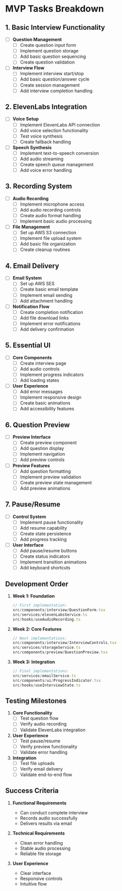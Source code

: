 # MVP Tasks Breakdown

## 1. Basic Interview Functionality
- [ ] **Question Management**
  - [ ] Create question input form
  - [ ] Implement question storage
  - [ ] Add basic question sequencing
  - [ ] Create question validation

- [ ] **Interview Flow**
  - [ ] Implement interview start/stop
  - [ ] Add basic question/answer cycle
  - [ ] Create session management
  - [ ] Add interview completion handling

## 2. ElevenLabs Integration
- [ ] **Voice Setup**
  - [ ] Implement ElevenLabs API connection
  - [ ] Add voice selection functionality
  - [ ] Test voice synthesis
  - [ ] Create fallback handling

- [ ] **Speech Synthesis**
  - [ ] Implement text-to-speech conversion
  - [ ] Add audio streaming
  - [ ] Create speech queue management
  - [ ] Add voice error handling

## 3. Recording System
- [ ] **Audio Recording**
  - [ ] Implement microphone access
  - [ ] Add audio recording controls
  - [ ] Create audio format handling
  - [ ] Implement basic audio processing

- [ ] **File Management**
  - [ ] Set up AWS S3 connection
  - [ ] Implement file upload system
  - [ ] Add basic file organization
  - [ ] Create cleanup routines

## 4. Email Delivery
- [ ] **Email System**
  - [ ] Set up AWS SES
  - [ ] Create basic email template
  - [ ] Implement email sending
  - [ ] Add attachment handling

- [ ] **Notification Flow**
  - [ ] Create completion notification
  - [ ] Add file download links
  - [ ] Implement error notifications
  - [ ] Add delivery confirmation

## 5. Essential UI
- [ ] **Core Components**
  - [ ] Create interview page
  - [ ] Add audio controls
  - [ ] Implement progress indicators
  - [ ] Add loading states

- [ ] **User Experience**
  - [ ] Add error messages
  - [ ] Implement responsive design
  - [ ] Create basic animations
  - [ ] Add accessibility features

## 6. Question Preview
- [ ] **Preview Interface**
  - [ ] Create preview component
  - [ ] Add question display
  - [ ] Implement navigation
  - [ ] Add preview controls

- [ ] **Preview Features**
  - [ ] Add question formatting
  - [ ] Implement preview validation
  - [ ] Create preview state management
  - [ ] Add preview animations

## 7. Pause/Resume
- [ ] **Control System**
  - [ ] Implement pause functionality
  - [ ] Add resume capability
  - [ ] Create state persistence
  - [ ] Add progress tracking

- [ ] **User Interface**
  - [ ] Add pause/resume buttons
  - [ ] Create status indicators
  - [ ] Implement transition animations
  - [ ] Add keyboard shortcuts

## Development Order

1. **Week 1: Foundation**
   ```typescript
   // First implementation:
   src/components/interview/QuestionForm.tsx
   src/services/elevenLabsService.ts
   src/hooks/useAudioRecording.ts
   ```

2. **Week 2: Core Features**
   ```typescript
   // Next implementations:
   src/components/interview/InterviewControls.tsx
   src/services/storageService.ts
   src/components/preview/QuestionPreview.tsx
   ```

3. **Week 3: Integration**
   ```typescript
   // Final implementations:
   src/services/emailService.ts
   src/components/ui/ProgressIndicator.tsx
   src/hooks/useInterviewState.ts
   ```

## Testing Milestones

1. **Core Functionality**
   - [ ] Test question flow
   - [ ] Verify audio recording
   - [ ] Validate ElevenLabs integration

2. **User Experience**
   - [ ] Test pause/resume
   - [ ] Verify preview functionality
   - [ ] Validate error handling

3. **Integration**
   - [ ] Test file uploads
   - [ ] Verify email delivery
   - [ ] Validate end-to-end flow

## Success Criteria

1. **Functional Requirements**
   - Can conduct complete interview
   - Records audio successfully
   - Delivers results via email

2. **Technical Requirements**
   - Clean error handling
   - Stable audio processing
   - Reliable file storage

3. **User Experience**
   - Clear interface
   - Responsive controls
   - Intuitive flow 